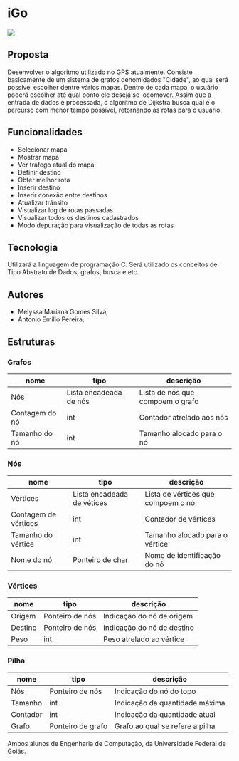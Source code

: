 # iGo

<img src="https://cdn.discordapp.com/attachments/764880223560794172/825332830514446336/9lhpx3wZUgfWAJPjYc-33Bs3E0ZWiHseTUBVy9_2oZjdMjyIQFbQAZgQAV8PAzLs-si4k-w9ZEpb7pPaygrtmGY1mPib5M9GtAv6.png">


## Proposta
Desenvolver o algoritmo utilizado no GPS atualmente. Consiste basicamente de um sistema de grafos denomidados "Cidade", ao qual será possível escolher dentre vários mapas. Dentro de cada mapa, o usuário poderá escolher até qual ponto ele deseja se locomover. Assim que a entrada de dados é processada, o algoritmo de Dijkstra busca qual é o percurso com menor tempo possível, retornando as rotas para o usuário.


## Funcionalidades
* Selecionar mapa
* Mostrar mapa
* Ver tráfego atual do mapa
* Definir destino
* Obter melhor rota
* Inserir destino 
* Inserir conexão entre destinos
* Atualizar trânsito
* Visualizar log de rotas passadas
* Visualizar todos os destinos cadastrados
* Modo depuração para visualização de todas as rotas


## Tecnologia
Utilizará a linguagem de programação C. Será utilizado os conceitos de  Tipo Abstrato de Dados, grafos, busca e etc. 

## Autores
* Melyssa Mariana Gomes Silva;
* Antonio Emílio Pereira;

## Estruturas
  ### Grafos

| nome                  | tipo                          | descrição                                                 |
| -------------         | -----------                   | ---                                                       |
| Nós                   | Lista encadeada de nós        | Lista de nós que compoem o grafo                          |
| Contagem do nó        | int                           | Contador atrelado aos nós                                 |
| Tamanho do nó         | int                           | Tamanho alocado para o nó                                 |

  ### Nós

| nome                  | tipo                          | descrição                                                 |
| -------------         | -----------                   | ---                                                       |
| Vértices              | Lista encadeada de vétices    | Lista de vértices que compoem o nó                        |
| Contagem de vértices  | int                           | Contador de vértices                                      |
| Tamanho do vértice    | int                           | Tamanho alocado para o vértice                            |
| Nome do nó            | Ponteiro de char              | Nome de identificação do nó                               |

  ### Vértices

| nome                  | tipo                          | descrição                                                 |
| -------------         | -----------                   | ---                                                       |
| Origem                | Ponteiro de nós               | Indicação do nó de origem                                 |
| Destino               | Ponteiro de nós               | Indicação do nó de destino                                |
| Peso                  | int                           | Peso atrelado ao vértice                                  |


  ### Pilha

| nome                  | tipo                          | descrição                                                 |
| -------------         | -----------                   | ---                                                       |
| Nós                   | Ponteiro de nós               | Indicação do nó do topo                                   |
| Tamanho               | int                           | Indicação da quantidade máxima                            |
| Contador              | int                           | Indicação da quantidade atual                             |
| Grafo                 | Ponteiro de grafo             | Grafo ao qual se refere a pilha                           |



Ambos alunos de Engenharia de Computação, da Universidade Federal de Goiás.
